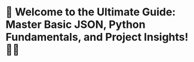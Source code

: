 # 🚀 Welcome to the Ultimate Guide: Master Basic JSON, Python Fundamentals, and Project Insights! 🐍📖
